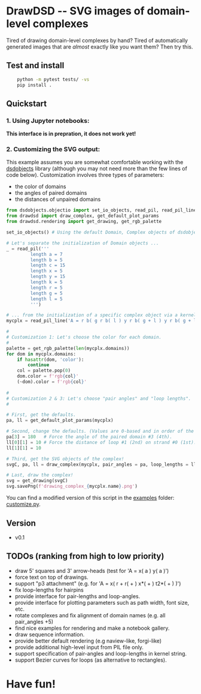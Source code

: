 # DrawDSD -- SVG images of domain-level complexes 

Tired of drawing domain-level complexes by hand? Tired of automatically
generated images that are *almost* exactly like you want them? Then try this.

## Test and install
```sh
    python -m pytest tests/ -vs
    pip install .
```

## Quickstart

### 1. Using Jupyter notebooks:
**This interface is in prepration, it does not work yet!** 

### 2. Customizing the SVG output:
This example assumes you are somewhat comfortable working with the [dsdobjects]
library (although you may not need more than the few lines of code below).
Customization involves three types of parameters:
 - the color of domains
 - the angles of paired domains
 - the distances of unpaired domains

```py
from dsdobjects.objectio import set_io_objects, read_pil, read_pil_line
from drawdsd import draw_complex, get_default_plot_params
from drawdsd.rendering import get_drawing, get_rgb_palette

set_io_objects() # Using the default Domain, Complex objects of dsdobjects.

# Let's separate the initialization of Domain objects ...
_ = read_pil('''
         length a = 7
         length b = 5
         length c = 15
         length x = 5
         length y = 15
         length k = 5
         length r = 5
         length g = 5
         length l = 5
         ''')

# ... from the initialization of a specific complex object via a kernel string:
mycplx = read_pil_line('A = r b( g r b( l ) y r b( g + l ) y r b( g + l ) y l ) y')

#
# Customization 1: Let's choose the color for each domain.
#
palette = get_rgb_palette(len(mycplx.domains))
for dom in mycplx.domains:
    if hasattr(dom, 'color'):
        continue
    col = palette.pop(0)
    dom.color = f'rgb{col}'
    (~dom).color = f'rgb{col}'
        
#
# Customization 2 & 3: Let's choose "pair angles" and "loop lengths".
#

# First, get the defaults.
pa, ll = get_default_plot_params(mycplx)

# Second, change the defaults. (Values are 0-based and in order of the kernel string input).
pa[3] = 180   # Force the angle of the paired domain #3 (4th).
ll[0][1] = 10 # Force the distance of loop #1 (2nd) on strand #0 (1st).
ll[1][1] = 10

# Third, get the SVG objects of the complex!
svgC, pa, ll = draw_complex(mycplx, pair_angles = pa, loop_lengths = ll)

# Last, draw the complex!
svg = get_drawing(svgC)
svg.savePng(f'drawing_complex_{mycplx.name}.png')
```
You can find a modified version of this script in the [examples] folder: [customize.py].

## Version
 - v0.1

## TODOs (ranking from high to low priority)
 - draw 5' squares and 3' arrow-heads (test for 'A = x( a ) y( a )')
 - force text on top of drawings.
 - support "p3 attachment" (e.g. for 'A = x( r + r( + ) x*( + ) t2*( + ) )')
 - fix loop-lengths for hairpins
 - provide interface for pair-lengths and loop-angles.
 - provide interface for plotting parameters such as path width, font size, etc.
 - rotate complexes and fix alignment of domain names (e.g. all pair_angles +5)
 - find nice examples for rendering and make a notebook gallery.
 - draw sequence information.
 - provide better default rendering (e.g naview-like, forgi-like)
 - provide additional high-level input from PIL file only.
 - support specification of pair-angles and loop-lengths in kernel string.
 - support Bezier curves for loops (as alternative to rectangles).

# Have fun!

[dsdobjects]: <https://github.com/DNA-and-Natural-Algorithms-Group/dsdobjects>
[peppercornenumerator]: <https://github.com/DNA-and-Natural-Algorithms-Group/peppercornenumerator>
[examples]: <https://github.com/bad-ants-fleet/drawdsd/tree/master/examples>
[customize.py]: <https://github.com/bad-ants-fleet/drawdsd/tree/master/examples/customize.py>
